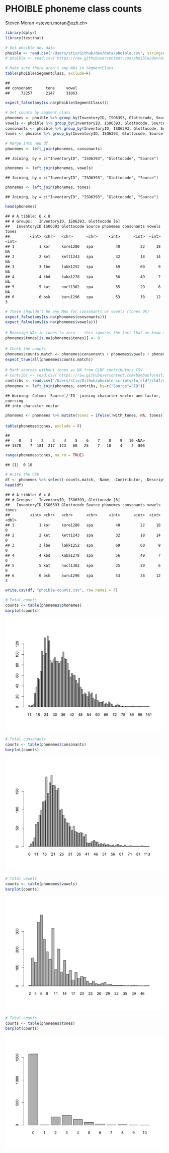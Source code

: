 PHOIBLE phoneme class counts
================
Steven Moran &lt;<steven.moran@uzh.ch>&gt;

``` r
library(dplyr)
library(testthat)
```

``` r
# Get phoible dev data
phoible <- read.csv('/Users/stiv/Github/dev/data/phoible.csv', stringsAsFactors = F)
# phoible <- read.csv('https://raw.githubusercontent.com/phoible/dev/master/data/phoible.csv', stringsAsFactors = F)
```

``` r
# Make sure there aren't any NAs in SegmentClass
table(phoible$SegmentClass, exclude=F)
```

    ## 
    ## consonant      tone     vowel 
    ##     72257      2147     31063

``` r
expect_false(any(is.na(phoible$SegmentClass)))
```

``` r
# Get counts by segment class
phonemes <- phoible %>% group_by(InventoryID, ISO6393, Glottocode, Source) %>% summarize(phonemes=n())
vowels <- phoible %>% group_by(InventoryID, ISO6393, Glottocode, Source) %>% filter(SegmentClass=="vowel") %>% summarize(vowels=n())
consonants <- phoible %>% group_by(InventoryID, ISO6393, Glottocode, Source) %>% filter(SegmentClass=="consonant") %>% summarize(consonants=n())
tones <- phoible %>% group_by(InventoryID, ISO6393, Glottocode, Source) %>% filter(SegmentClass=="tone") %>% summarize(tones=n())
```

``` r
# Merge into new df
phonemes <- left_join(phonemes, consonants)
```

    ## Joining, by = c("InventoryID", "ISO6393", "Glottocode", "Source")

``` r
phonemes <- left_join(phonemes, vowels)
```

    ## Joining, by = c("InventoryID", "ISO6393", "Glottocode", "Source")

``` r
phonemes <- left_join(phonemes, tones)
```

    ## Joining, by = c("InventoryID", "ISO6393", "Glottocode", "Source")

``` r
head(phonemes)
```

    ## # A tibble: 6 x 8
    ## # Groups:   InventoryID, ISO6393, Glottocode [6]
    ##   InventoryID ISO6393 Glottocode Source phonemes consonants vowels tones
    ##         <int> <chr>   <chr>      <chr>     <int>      <int>  <int> <int>
    ## 1           1 kor     kore1280   spa          40         22     18    NA
    ## 2           2 ket     kett1243   spa          32         18     14    NA
    ## 3           3 lbe     lakk1252   spa          69         60      9    NA
    ## 4           4 kbd     kaba1278   spa          56         49      7    NA
    ## 5           5 kat     nucl1302   spa          35         29      6    NA
    ## 6           6 bsk     buru1296   spa          53         38     12     3

``` r
# There shouldn't be any NAs for consonants or vowels (tones OK)
expect_false(any(is.na(phonemes$consonants)))
expect_false(any(is.na(phonemes$vowels)))

# Reassign NAs in tones to zero -- this ignores the fact that we know that some sources does not report tone!
phonemes$tones[is.na(phonemes$tones)] <- 0

# Check the counts
phonemes$counts.match <- phonemes$consonants + phonemes$vowels + phonemes$tones == phonemes$phonemes
expect_true(all(phonemes$counts.match))

# Mark sources without tones as NA from CLDF contributors CSV
# contribs <- read.csv('https://raw.githubusercontent.com/bambooforest/phoible-scripts/master/to_cldf/cldf/contributors.csv')
contribs <- read.csv('/Users/stiv/Github/phoible-scripts/to_cldf/cldf/contributors.csv')
phonemes <- left_join(phonemes, contribs, by=c("Source"="ID"))
```

    ## Warning: Column `Source`/`ID` joining character vector and factor, coercing
    ## into character vector

``` r
phonemes <- phonemes %>% mutate(tones = ifelse(!with_tones, NA, tones))

table(phonemes$tones, exclude = F)
```

    ## 
    ##    0    1    2    3    4    5    6    7    8    9   10 <NA> 
    ## 1578    7  181  217  123   60   25    7   10    4    2  806

``` r
range(phonemes$tones, na.rm = TRUE)
```

    ## [1]  0 10

``` r
# Write the CSV
df <- phonemes %>% select(-counts.match, -Name, -Contributor, -Description, -Contents, -Citation, -SourceURL, -URL, -with_tones)
head(df)
```

    ## # A tibble: 6 x 8
    ## # Groups:   InventoryID, ISO6393, Glottocode [6]
    ##   InventoryID ISO6393 Glottocode Source phonemes consonants vowels tones
    ##         <int> <chr>   <chr>      <chr>     <int>      <int>  <int> <dbl>
    ## 1           1 kor     kore1280   spa          40         22     18     0
    ## 2           2 ket     kett1243   spa          32         18     14     0
    ## 3           3 lbe     lakk1252   spa          69         60      9     0
    ## 4           4 kbd     kaba1278   spa          56         49      7     0
    ## 5           5 kat     nucl1302   spa          35         29      6     0
    ## 6           6 bsk     buru1296   spa          53         38     12     3

``` r
write.csv(df, "phoible-counts.csv", row.names = F)
```

``` r
# Total counts
counts <- table(phonemes$phonemes)
barplot(counts)
```

![](segment-counts_files/figure-markdown_github/unnamed-chunk-8-1.png)

``` r
# Total consonants
counts <- table(phonemes$consonants)
barplot(counts)
```

![](segment-counts_files/figure-markdown_github/unnamed-chunk-9-1.png)

``` r
# Total vowels
counts <- table(phonemes$vowels)
barplot(counts)
```

![](segment-counts_files/figure-markdown_github/unnamed-chunk-10-1.png)

``` r
# Total counts
counts <- table(phonemes$tones)
barplot(counts)
```

![](segment-counts_files/figure-markdown_github/unnamed-chunk-11-1.png)
